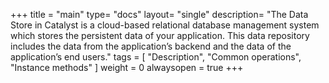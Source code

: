 +++
title = "main"
type= "docs"
layout= "single"
description= "The Data Store in Catalyst is a cloud-based relational database management system which stores the persistent data of your application. This data repository includes the data from the application’s backend and the data of the application’s end users."
tags = [ "Description", "Common operations", "Instance methods" ]
weight = 0
alwaysopen = true
+++